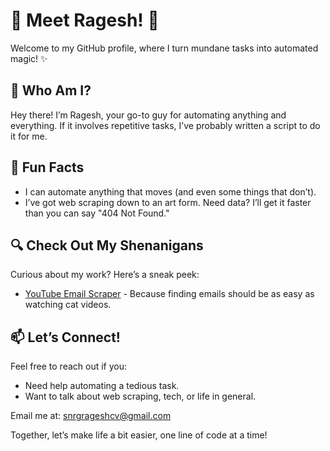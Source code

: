 # 🌟 Meet Ragesh! 🌟

Welcome to my GitHub profile, where I turn mundane tasks into automated magic! ✨

## 👋 Who Am I?

Hey there! I’m Ragesh, your go-to guy for automating anything and everything. If it involves repetitive tasks, I’ve probably written a script to do it for me.

## 🚀 Fun Facts

- I can automate anything that moves (and even some things that don’t).
- I’ve got web scraping down to an art form. Need data? I’ll get it faster than you can say "404 Not Found."

## 🔍 Check Out My Shenanigans

Curious about my work? Here’s a sneak peek:
- [YouTube Email Scraper](https://github.com/rageshhub/youtube-email-scraper) - Because finding emails should be as easy as watching cat videos.

## 📫 Let’s Connect!

Feel free to reach out if you:
- Need help automating a tedious task.
- Want to talk about web scraping, tech, or life in general.

Email me at: snrgrageshcv@gmail.com

Together, let’s make life a bit easier, one line of code at a time!
